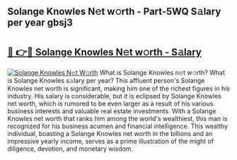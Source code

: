 ## Solange Knowles N𝚎t w𝚘rth - Part-5WQ S𝚊lary per year gbsj3

# <h2><a href="http://gc4ekpv.nevu.top/?p=Solange+Knowles">🔗 👉🔴 Solange Knowles N𝚎t w𝚘rth - S𝚊lary</a></h2>

[![Solange Knowles N𝚎t W𝚘rth](https://i.imgur.com/Oavwk0R.jpeg)](http://gc4ekpv.nevu.top/?p=Solange+Knowles)
What is Solange Knowles n𝚎t w𝚘rth? What is Solange Knowles s𝚊lary per year?
This affluent person's Solange Knowles net worth is significant, making him one of the richest figures in his industry. His salary is considerable, but it is eclipsed by Solange Knowles net worth, which is rumored to be even larger as a result of his various business interests and valuable real estate investments. With a Solange Knowles net worth that ranks him among the world's wealthiest, this man is recognized for his business acumen and financial intelligence. This wealthy individual, boasting a Solange Knowles net worth in the billions and an impressive yearly income, serves as a prime illustration of the might of diligence, devotion, and monetary wisdom.
